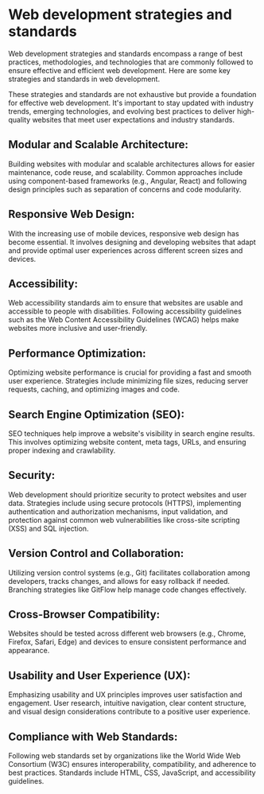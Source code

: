 # Web development  strategies and standards

Web development strategies and standards encompass a range of best practices, methodologies, and technologies that are commonly followed to ensure effective and efficient web development. Here are some key strategies and standards in web development.

These strategies and standards are not exhaustive but provide a foundation for effective web development. It's important to stay updated with industry trends, emerging technologies, and evolving best practices to deliver high-quality websites that meet user expectations and industry standards.

## Modular and Scalable Architecture: 
Building websites with modular and scalable architectures allows for easier maintenance, code reuse, and scalability. Common approaches include using component-based frameworks (e.g., Angular, React) and following design principles such as separation of concerns and code modularity.

## Responsive Web Design: 
With the increasing use of mobile devices, responsive web design has become essential. It involves designing and developing websites that adapt and provide optimal user experiences across different screen sizes and devices.

## Accessibility: 
Web accessibility standards aim to ensure that websites are usable and accessible to people with disabilities. Following accessibility guidelines such as the Web Content Accessibility Guidelines (WCAG) helps make websites more inclusive and user-friendly.

## Performance Optimization: 
Optimizing website performance is crucial for providing a fast and smooth user experience. Strategies include minimizing file sizes, reducing server requests, caching, and optimizing images and code.

## Search Engine Optimization (SEO): 
SEO techniques help improve a website's visibility in search engine results. This involves optimizing website content, meta tags, URLs, and ensuring proper indexing and crawlability.

## Security:
Web development should prioritize security to protect websites and user data. Strategies include using secure protocols (HTTPS), implementing authentication and authorization mechanisms, input validation, and protection against common web vulnerabilities like cross-site scripting (XSS) and SQL injection.

## Version Control and Collaboration: 
Utilizing version control systems (e.g., Git) facilitates collaboration among developers, tracks changes, and allows for easy rollback if needed. Branching strategies like GitFlow help manage code changes effectively.

## Cross-Browser Compatibility: 
Websites should be tested across different web browsers (e.g., Chrome, Firefox, Safari, Edge) and devices to ensure consistent performance and appearance.

## Usability and User Experience (UX): 
Emphasizing usability and UX principles improves user satisfaction and engagement. User research, intuitive navigation, clear content structure, and visual design considerations contribute to a positive user experience.

## Compliance with Web Standards: 
Following web standards set by organizations like the World Wide Web Consortium (W3C) ensures interoperability, compatibility, and adherence to best practices. Standards include HTML, CSS, JavaScript, and accessibility guidelines.


